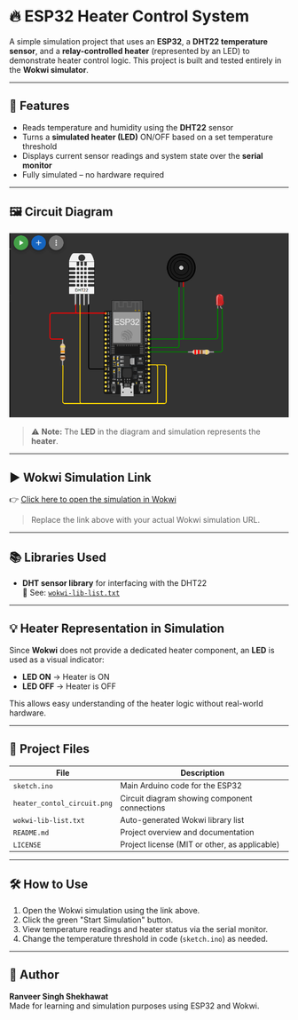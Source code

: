 # 🔥 ESP32 Heater Control System

A simple simulation project that uses an **ESP32**, a **DHT22 temperature sensor**, and a **relay-controlled heater** (represented by an LED) to demonstrate heater control logic. This project is built and tested entirely in the **Wokwi simulator**.

---

## 🧠 Features

- Reads temperature and humidity using the **DHT22** sensor
- Turns a **simulated heater (LED)** ON/OFF based on a set temperature threshold
- Displays current sensor readings and system state over the **serial monitor**
- Fully simulated – no hardware required

---

## 🖼️ Circuit Diagram

![Circuit Diagram](./heater_contol_circuit.png)

> ⚠️ **Note:** The **LED** in the diagram and simulation represents the **heater**.

---

## ▶️ Wokwi Simulation Link

👉 [Click here to open the simulation in Wokwi]((https://wokwi.com/projects/438153436114816001))

> Replace the link above with your actual Wokwi simulation URL.

---

## 📚 Libraries Used

- **DHT sensor library** for interfacing with the DHT22  
  📄 See: [`wokwi-lib-list.txt`](./wokwi-lib-list.txt)

---

## 💡 Heater Representation in Simulation

Since **Wokwi** does not provide a dedicated heater component, an **LED** is used as a visual indicator:

- **LED ON** → Heater is ON
- **LED OFF** → Heater is OFF

This allows easy understanding of the heater logic without real-world hardware.

---

## 📂 Project Files

| File                     | Description                                   |
|--------------------------|-----------------------------------------------|
| `sketch.ino`             | Main Arduino code for the ESP32               |
| `heater_contol_circuit.png` | Circuit diagram showing component connections |
| `wokwi-lib-list.txt`     | Auto-generated Wokwi library list             |
| `README.md`              | Project overview and documentation            |
| `LICENSE`                | Project license (MIT or other, as applicable) |

---

## 🛠️ How to Use

1. Open the Wokwi simulation using the link above.
2. Click the green "Start Simulation" button.
3. View temperature readings and heater status via the serial monitor.
4. Change the temperature threshold in code (`sketch.ino`) as needed.

---

## 👤 Author

**Ranveer Singh Shekhawat**  
Made for learning and simulation purposes using ESP32 and Wokwi.



